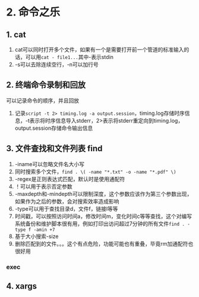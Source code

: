 # 2. 命令之乐
## 1. cat
1. cat可以同时打开多个文件，如果有一个是需要打开前一个管道的标准输入的话，可以用```cat - file1...```其中-表示stdin
2. -s可以去除连续空行，-n可以加行号

## 2. 终端命令录制和回放
可以记录命令的顺序，并且回放
1. 记录```script -t 2> timing.log -a output.session```，timing.log存储时序信息，-t表示将时序信息导入stderr，2>表示将stderr重定向到timing.log，output.session存储命令输出信息

## 3. 文件查找和文件列表 find
1. -iname可以忽略文件名大小写
2. 同时搜索多个文件，```find . \( -name "*.txt" -o -name "*.pdf" \)```
3. -regex是正则表达式匹配，默认时是使用通配符
4. ！可以用于表示否定参数
5. -maxdepth和-mindepth可以限制深度，这个参数应该作为第三个参数出现，如果作为之后的参数，会对搜索效率造成影响
6. -type可以用于查找目录d，文件f，链接l等等
7. 时间戳，可以按照访问时间a，修改时间m，变化时间c等等查找，这个对编写系统备份和维护脚本很有用，例如打印出访问超过7分钟的所有文件```find . -type f -amin +7```
8. 基于大小搜索-size
9. 删除匹配到的文件。。。这个有点危险，功能可能也有重叠，毕竟rm加通配符也很好用
### exec

## 4. xargs
